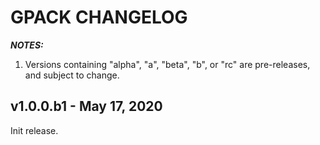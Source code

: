 # GPACK CHANGELOG

_**NOTES:**_
 1. Versions containing "alpha", "a", "beta", "b", or "rc" are pre-releases, and
subject to change.

## v1.0.0.b1 - May 17, 2020

Init release.

<br>

